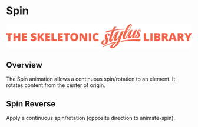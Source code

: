 # Spin

![Banner representing the Skeletonic Stylus Library](../assets/skeletonic-stylus-header.svg)

## Overview

The Spin animation allows a continuous spin/rotation to an element. It rotates content from the center of origin.

## Spin Reverse

Apply a continuous spin/rotation (opposite direction to animate-spin).
